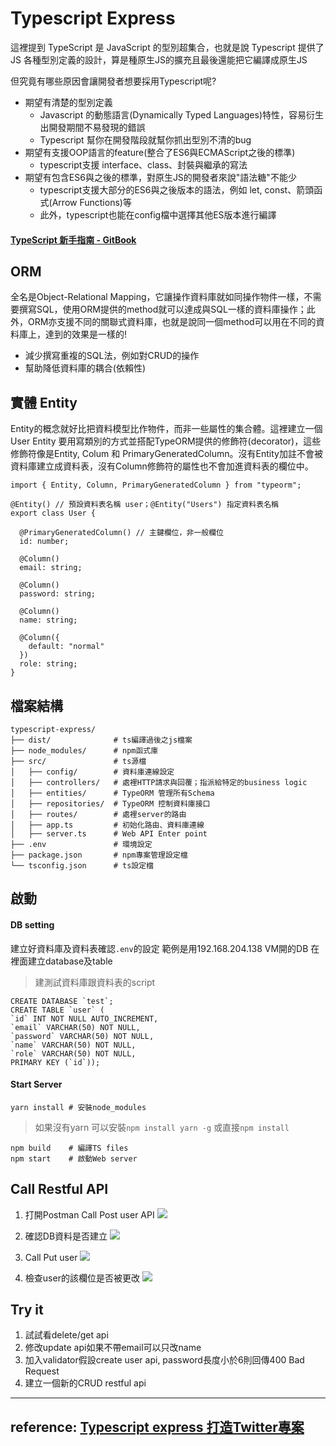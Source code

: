 Typescript Express
==========
這裡提到 TypeScript 是 JavaScript 的型別超集合，也就是說 Typescript 提供了 JS 各種型別定義的設計，算是種原生JS的擴充且最後還能把它編譯成原生JS

但究竟有哪些原因會讓開發者想要採用Typescript呢?

- 期望有清楚的型別定義
    - Javascript 的動態語言(Dynamically Typed Languages)特性，容易衍生出開發期間不易發現的錯誤
    - Typescript 幫你在開發階段就幫你抓出型別不清的bug
- 期望有支援OOP語言的feature(整合了ES6與ECMAScript之後的標準)
    - typescript支援 interface、class、封裝與繼承的寫法
- 期望有包含ES6與之後的標準，對原生JS的開發者來說"語法糖"不能少
    - typescript支援大部分的ES6與之後版本的語法，例如 let, const、箭頭函式(Arrow Functions)等
    - 此外，typescript也能在config檔中選擇其他ES版本進行編譯

#### [TypeScript 新手指南 - GitBook](https://willh.gitbook.io/typescript-tutorial/)

ORM
---
全名是Object-Relational Mapping，它讓操作資料庫就如同操作物件一樣，不需要撰寫SQL，使用ORM提供的method就可以達成與SQL一樣的資料庫操作；此外，ORM亦支援不同的關聯式資料庫，也就是說同一個method可以用在不同的資料庫上，達到的效果是一樣的!

- 減少撰寫重複的SQL法，例如對CRUD的操作
- 幫助降低資料庫的耦合(依賴性)


實體 Entity
---
Entity的概念就好比把資料模型比作物件，而非一些屬性的集合體。這裡建立一個 User Entity 要用寫類別的方式並搭配TypeORM提供的修飾符(decorator)，這些修飾符像是Entity, Colum 和 PrimaryGeneratedColumn。沒有Entity加註不會被資料庫建立成資料表，沒有Column修飾符的屬性也不會加進資料表的欄位中。

```
import { Entity, Column, PrimaryGeneratedColumn } from "typeorm";

@Entity() // 預設資料表名稱 user；@Entity("Users") 指定資料表名稱
export class User {

  @PrimaryGeneratedColumn() // 主鍵欄位，非一般欄位
  id: number;

  @Column()
  email: string;

  @Column()
  password: string;

  @Column()
  name: string;

  @Column({
    default: "normal"
  })
  role: string;
}
```

檔案結構
---

```
typescript-express/
├── dist/              # ts編譯過後之js檔案
├── node_modules/      # npm函式庫
├── src/               # ts源檔
│   ├── config/        # 資料庫連線設定
│   ├── controllers/   # 處裡HTTP請求與回覆；指派給特定的business logic
│   ├── entities/      # TypeORM 管理所有Schema 
│   ├── repositories/  # TypeORM 控制資料庫接口
│   ├── routes/        # 處裡server的路由
│   ├── app.ts         # 初始化路由、資料庫連線
│   ├── server.ts      # Web API Enter point
├── .env               # 環境設定           
├── package.json       # npm專案管理設定檔
└── tsconfig.json      # ts設定檔
```
啟動
----
#### DB setting
建立好資料庫及資料表確認`.env`的設定 
範例是用192.168.204.138 VM開的DB
在裡面建立database及table 
> 建測試資料庫跟資料表的script
    
    CREATE DATABASE `test`;
    CREATE TABLE `user` (
	`id` INT NOT NULL AUTO_INCREMENT,
	`email` VARCHAR(50) NOT NULL,
	`password` VARCHAR(50) NOT NULL,
	`name` VARCHAR(50) NOT NULL,
	`role` VARCHAR(50) NOT NULL,
	PRIMARY KEY (`id`));


#### Start Server

    yarn install # 安裝node_modules

> 如果沒有yarn 可以安裝`npm install yarn -g`
> 或直接`npm install`

    npm build    # 編譯TS files
    npm start    # 啟動Web server
    

Call Restful API
--------
1. 打開Postman Call Post user API
![](https://i.imgur.com/wcDioC2.png)

2. 確認DB資料是否建立
![](https://i.imgur.com/KUJBoru.png)

3. Call Put user 
![](https://i.imgur.com/TqUpfDs.png)

4. 檢查user的該欄位是否被更改
![](https://i.imgur.com/flIgzRY.png)


Try it
------

1. 試試看delete/get api
2. 修改update api如果不帶email可以只改name
3. 加入validator假設create user api, password長度小於6則回傳400 Bad Request
4. 建立一個新的CRUD restful api


----

## reference: [Typescript express 打造Twitter專案](https://www.coderbridge.com/series/3d1e0eeebd654a88a16cfb13d8536bd9/posts/2a07b3d6ddab4f94a0cb772ae0bda95e)